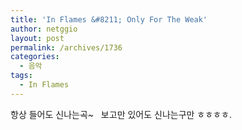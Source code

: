 ```yaml
---
title: 'In Flames &#8211; Only For The Weak'
author: netggio
layout: post
permalink: /archives/1736
categories:
  - 음악
tags:
  - In Flames
---
```

  
  
항상 들어도 신나는곡~ &nbsp; 보고만 있어도 신나는구만 ㅎㅎㅎㅎ.
